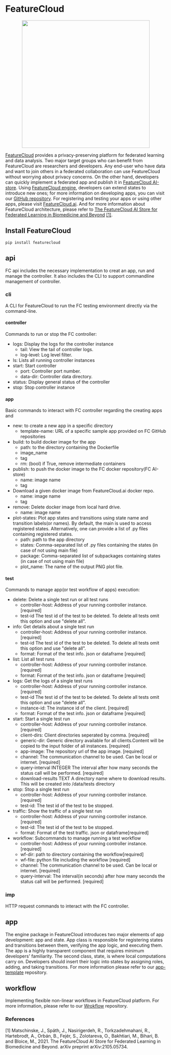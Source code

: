# FeatureCloud
<p align="center">
<img src="https://featurecloud.ai/assets/fc_logo_small.svg" width="400" height="400"/>
</p>

[FeatureCloud](https://featurecloud.eu/) provides a privacy-preserving platform for federated learning and data analysis.
Two major target groups who can benefit from FeatureCloud are researchers and developers. Any end-user who have data and 
want to join others in a federated collaboration can use FeatureCloud without worrying about privacy concerns.
On the other hand, developers can quickly implement a federated app and publish it in [FeatureCloud AI-store](https://featurecloud.ai/ai-store).
Using [FeatureCloud engine](https://github.com/FeatureCloud/FeatureCloud/tree/master/FeatureCloud/app), developers can extend states to introduce new ones; for more information on developing apps, you can visit our [GitHub repository](https://github.com/FeatureCloud/app-template). For registering and testing your apps or using other apps, please visit
[FeatureCloud.ai](https://featurecloud.ai/). And for more information about FeatureCloud architecture,
please refer to 
[The FeatureCloud AI Store for Federated Learning in Biomedicine and Beyond](https://arxiv.org/abs/2105.05734) [[1]](#1).

## Install FeatureCloud
```shell
pip install featurecloud
```

## api
FC api includes the necessary implementation to creat an app, run and manage the controller. It also includes the CLI to 
support commandline management of controller.
### cli
A CLI for FeatureCloud to run the FC testing environment directly via the command-line.
#### controller
Commands to run or stop the FC controller:
* logs: Display the logs for the controller instance
  * tail: View the tail of controller logs.
  * log-level: Log level filter.
* ls: Lists all running controller instances
* start: Start controller
  * port: Controller port number. 
  * data-dir: Controller data directory.
* status: Display general status of the controller
* stop: Stop controller instance
#### app
Basic commands to interact with FC controller regarding the creating apps and
* new: to create a new app in a specific directory
  * template-name:  URL of a specific sample app provided on FC GitHub repositories 
* build: to build docker image for the app
  * path: to the directory containing the Dockerfile
  * image_name
  * tag
  * rm: (bool) if True, remove intermediate containers
* publish: to push the docker image to the FC docker repository(FC AI-store)
  * name: image name
  * tag
* Download a given docker image from FeatureCloud.ai docker repo.
  * name: image name
  * tag
* remove: Delete docker image from local hard drive.
  * name: image name
* plot-states: Plot app states and transitions using state name and transition labels(or names). By default, the main is used to access registered states. Alternatively, one can provide a list of .py files containing registered states. 
  * path: path to the app directory
  * states: Comma-separated list of .py files containing the states (in case of not using main file)
  * package: Comma-separated list of subpackages containing states (in case of not using main file)
  * plot_name: The name of the output PNG plot file. 
#### test 
Commands to manage app(or test workflow of apps) execution:
* delete: Delete a single test run or all test runs
  * controller-host: Address of your running controller instance.[required]
  * test-id The test id of the test to be deleted. To delete all tests omit this option and use "delete all".
* info: Get details about a single test run
  * controller-host: Address of your running controller instance.[required]
  * test-id The test id of the test to be deleted. To delete all tests omit this option and use "delete all".
  * format: Format of the test info. json or dataframe [required]
* list: List all test runs
  * controller-host: Address of your running controller instance.[required]
  * format: Format of the test info. json or dataframe [required]
* logs: Get the logs of a single test runs
  * controller-host: Address of your running controller instance.[required]
  * test-id The test id of the test to be deleted. To delete all tests omit this option and use "delete all".
  * instance-id: The instance id of the client.  [required]
  * format: Format of the test info. json or dataframe [required]
* start: Start a single test run
  * controller-host: Address of your running controller instance.[required]
  * client-dirs: Client directories seperated by comma.  [required]
  * generic-dir: Generic directory available for all clients.Content will be copied to the input folder of all instances.  [required]
  * app-image: The repository url of the app image.  [required]
  * channel: The communication channel to be used. Can be local or internet.  [required]
  * query-interval INTEGER  The interval after how many seconds the status call will be performed.  [required]
  * download-results TEXT   A directory name where to download results. This will be created into /data/tests directory
* stop: Stop a single test run
  * controller-host: Address of your running controller instance. [required]
  * test-id: The test id of the test to be stopped.
* traffic: Show the traffic of a single test run
  * controller-host: Address of your running controller instance.[required]
  * test-id: The test id of the test to be stopped.
  * format: Format of the test traffic. json or dataframe[required]
* workflow: Subcommands to manage running a test workflow
  * controller-host: Address of your running controller instance.[required]
  * wf-dir: path to directory containing the workflow[required]
  * wf-file: python file including the workflow  [required]
  * channel: The communication channel to be used. Can be local or internet.  [required]
  * query-interval: The interval(in seconds) after how many seconds the status call will be performed.  [required]
### imp
HTTP request commands to interact with the FC controller.
## app
The engine package in FeatureCloud introduces two major elements of app development: app and state. App class is responsible for registering states and transitions between them, verifying the app logic, and executing them. The app is a highly transparent component 
that requires minimum developers' familiarity. The second class, state, is where local computations carry on. Developers should 
insert their logic into states by assigning roles, adding, and taking transitions. For more information please refer to our 
[app-template](https://github.com/FeatureCloud/FeatureCloud/tree/master/FeatureCloud/app) repository.
## workflow
Implementing flexible non-linear workflows in FeatureCloud platform. For more information, please refer to our 
[Wrokflow](https://github.com/FeatureCloud/FeatureCloud/tree/master/FeatureCloud/workflow) repository.


### References
<a id="1">[1]</a> 
Matschinske, J., Späth, J., Nasirigerdeh, R., Torkzadehmahani, R., Hartebrodt, A., Orbán, B., Fejér, S., Zolotareva,
O., Bakhtiari, M., Bihari, B. and Bloice, M., 2021.
The FeatureCloud AI Store for Federated Learning in Biomedicine and Beyond. arXiv preprint arXiv:2105.05734.
